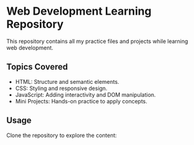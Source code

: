 # Web Development Learning Repository

This repository contains all my practice files and projects while learning web development.

## Topics Covered

- HTML: Structure and semantic elements.
- CSS: Styling and responsive design.
- JavaScript: Adding interactivity and DOM manipulation.
- Mini Projects: Hands-on practice to apply concepts.

## Usage

Clone the repository to explore the content:
